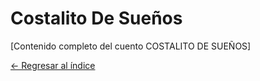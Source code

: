# Costalito De Sueños

[Contenido completo del cuento COSTALITO DE SUEÑOS]

[← Regresar al índice](index.md)
